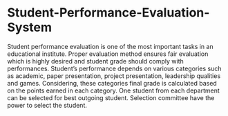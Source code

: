 ﻿# Student-Performance-Evaluation-System

Student performance evaluation is one of the most important tasks in an educational
institute. Proper evaluation method ensures fair evaluation which is highly desired and
student grade should comply with performances. Student’s performance depends on
various categories such as academic, paper presentation, project presentation, leadership
qualities and games. Considering, these categories final grade is calculated based on the
points earned in each category. One student from each department can be selected for best
outgoing student. Selection committee have the power to select the student.
